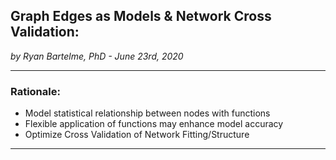 ## Graph Edges as Models & Network Cross Validation:
*by Ryan Bartelme, PhD - June 23rd, 2020*

---

### Rationale:

* Model statistical relationship between nodes with functions
* Flexible application of functions may enhance model accuracy
* Optimize Cross Validation of Network Fitting/Structure

---

